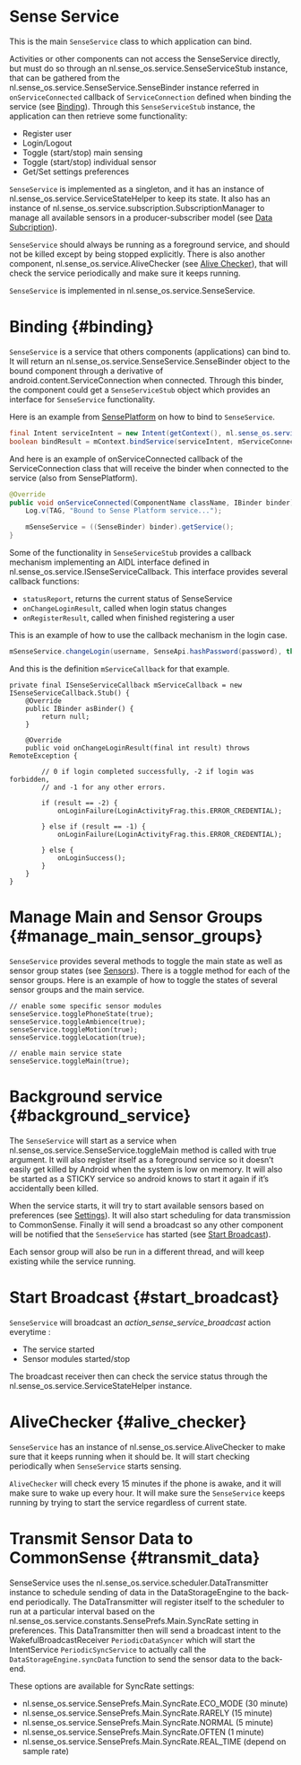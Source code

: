 # Sense Service

This is the main `SenseService` class to which application can bind. 

Activities or other components can not access the SenseService directly, but must do so through an nl.sense_os.service.SenseServiceStub instance, that can be gathered from the nl.sense_os.service.SenseService.SenseBinder instance referred in `onServiceConnected` callback of `ServiceConnection` defined when binding the service (see [Binding](#binding)). Through this `SenseServiceStub` instance, the application can then retrieve some functionality:
* Register user
* Login/Logout
* Toggle (start/stop) main sensing
* Toggle (start/stop) individual sensor
* Get/Set settings preferences

`SenseService` is implemented as a singleton, and it has an instance of nl.sense_os.service.ServiceStateHelper to keep its state. It also has an instance of nl.sense_os.service.subscription.SubscriptionManager to manage all available sensors in a producer-subscriber model (see [Data Subcription](documentation/subscription.md)).

`SenseService` should always be running as a foreground service, and should not be killed except by being stopped explicitly. There is also another component, nl.sense_os.service.AliveChecker (see [Alive Checker](#alive_checker)), that will check the service periodically and make sure it keeps running.

`SenseService` is implemented in nl.sense_os.service.SenseService.

# Binding {#binding}

`SenseService` is a service that others components (applications) can bind to. It will return an nl.sense_os.service.SenseService.SenseBinder object to the bound component through a derivative of android.content.ServiceConnection when connected. Through this binder, the component could get a `SenseServiceStub` object which provides an interface for `SenseService` functionality.

Here is an example from [SensePlatform](documentation/sense_platform.md) on how to bind to `SenseService`.

~~~java
final Intent serviceIntent = new Intent(getContext(), nl.sense_os.service.SenseService.class);
boolean bindResult = mContext.bindService(serviceIntent, mServiceConnection, Context.BIND_AUTO_CREATE);
~~~

And here is an example of onServiceConnected callback of the ServiceConnection class that will receive the binder when connected to the service (also from SensePlatform).

~~~java
@Override
public void onServiceConnected(ComponentName className, IBinder binder) {
    Log.v(TAG, "Bound to Sense Platform service...");

    mSenseService = ((SenseBinder) binder).getService();
}
~~~

Some of the functionality in `SenseServiceStub` provides a callback mechanism implementing an AIDL interface defined in nl.sense_os.service.ISenseServiceCallback. This interface provides several callback functions:
* `statusReport`, returns the current status of SenseService
* `onChangeLoginResult`, called when login status changes
* `onRegisterResult`, called when finished registering a user

This is an example of how to use the callback mechanism in the login case.

~~~java
mSenseService.changeLogin(username,	SenseApi.hashPassword(password), this.mServiceCallback);
~~~

And this is the definition `mServiceCallback` for that example.

~~~
private final ISenseServiceCallback mServiceCallback = new ISenseServiceCallback.Stub() {
	@Override
	public IBinder asBinder() {
		return null;
	}

	@Override
	public void onChangeLoginResult(final int result) throws RemoteException {

		// 0 if login completed successfully, -2 if login was forbidden,
		// and -1 for any other errors.

		if (result == -2) {
			onLoginFailure(LoginActivityFrag.this.ERROR_CREDENTIAL);

		} else if (result == -1) {
			onLoginFailure(LoginActivityFrag.this.ERROR_CREDENTIAL);

		} else {
			onLoginSuccess();
		}
	}
}
~~~

# Manage Main and Sensor Groups {#manage_main_sensor_groups}

`SenseService` provides several methods to toggle the main state as well as sensor group states (see [Sensors](documentation/sensors.md)). There is a toggle method for each of the sensor groups. Here is an example of how to toggle the states of several sensor groups and the main service.

~~~
// enable some specific sensor modules
senseService.togglePhoneState(true);
senseService.toggleAmbience(true);
senseService.toggleMotion(true);
senseService.toggleLocation(true);

// enable main service state
senseService.toggleMain(true);
~~~

# Background service {#background_service}

The `SenseService` will start as a service when nl.sense_os.service.SenseService.toggleMain method is called with true argument. It will also register itself as a foreground service so it doesn’t easily get killed by Android when the system is low on memory. It will also be started as a STICKY service so android knows to start it again if it’s accidentally been killed.

When the service starts, it will try to start available sensors based on preferences (see [Settings](documentation/settings.md)). It will also start scheduling for data transmission to CommonSense. Finally it will send a broadcast so any other component will be notified that the `SenseService` has started (see [Start Broadcast](#start_broadcast)).

Each sensor group will also be run in a different thread, and will keep existing while the service running.

# Start Broadcast {#start_broadcast}

`SenseService` will broadcast an *action_sense_service_broadcast* action everytime :
* The service started
* Sensor modules started/stop

The broadcast receiver then can check the service status through the nl.sense_os.service.ServiceStateHelper instance.

# AliveChecker {#alive_checker}

`SenseService` has an instance of nl.sense_os.service.AliveChecker to make sure that it keeps running when it should be. It will start checking periodically when `SenseService` starts sensing.

`AliveChecker` will check every 15 minutes if the phone is awake, and it will make sure to wake up every hour. It will make sure the `SenseService` keeps running by trying to start the service regardless of current state.

# Transmit Sensor Data to CommonSense {#transmit_data}

SenseService uses the nl.sense_os.service.scheduler.DataTransmitter instance to schedule sending of data in the DataStorageEngine to the back-end periodically. The DataTransmitter will register itself to the scheduler to run at a particular interval based on the nl.sense_os.service.constants.SensePrefs.Main.SyncRate setting in preferences. This DataTransmitter then will send a broadcast intent to the WakefulBroadcastReceiver `PeriodicDataSyncer` which will start the IntentService `PeriodicSyncService` to actually call the `DataStorageEngine.syncData` function to send the sensor data to the back-end.

These options are available for SyncRate settings:
* nl.sense_os.service.SensePrefs.Main.SyncRate.ECO_MODE (30 minute)
* nl.sense_os.service.SensePrefs.Main.SyncRate.RARELY (15 minute)
* nl.sense_os.service.SensePrefs.Main.SyncRate.NORMAL (5 minute)
* nl.sense_os.service.SensePrefs.Main.SyncRate.OFTEN (1 minute)
* nl.sense_os.service.SensePrefs.Main.SyncRate.REAL_TIME (depend on sample rate)